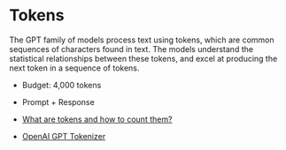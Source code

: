 # Tokens

The GPT family of models process text using tokens, which are common sequences of characters found in text. The models understand the statistical relationships between these tokens, and excel at producing the next token in a sequence of tokens.

* Budget: 4,000 tokens
* Prompt + Response

* [What are tokens and how to count them?](https://help.openai.com/en/articles/4936856-what-are-tokens-and-how-to-count-them)

* [OpenAI GPT Tokenizer](https://beta.openai.com/tokenizer)
